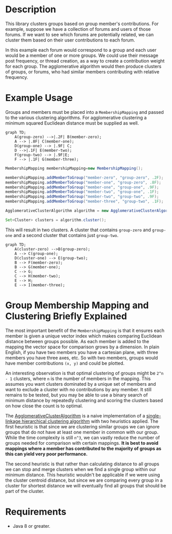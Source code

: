 # Description

This library clusters groups based on group member's contributions. For example, suppose we have a collection of forums
and users of those forums. If we want to see which forums are potentially related, we can cluster them based on their
user contributions to each forum.

In this example each forum would correspond to a group and each user would be a member of one or more groups. We could
use their message post frequency, or thread creation, as a way to create a contribution weight for each group. The
agglomerative algorithm would then produce clusters of groups, or forums, who had similar members contributing with
relative frequency.

# Example Usage

Groups and members must be placed into a `MembershipMapping` and passed to the various clustering algorithms. For
agglomerative clustering a minimum squared Euclidean distance must be supplied as well.

```mermaid
graph TD;
    A(group-zero) -->|.2F| B(member-zero);
    A --> |.8F| C(member-one);
    D(group-one) --> |.9F| C;
    D -->|.1F| E(member-two);
    F(group-two) --> |.9F|E;
    F --> |.1F| G(member-three);
```

```java
MembershipMapping membershipMapping=new MembershipMapping();

membershipMapping.addMemberToGroup("member-zero", "group-zero", .2F);
membershipMapping.addMemberToGroup("member-one", "group-zero", .8F);
membershipMapping.addMemberToGroup("member-one", "group-one", .9F);
membershipMapping.addMemberToGroup("member-two", "group-one", .1F);
membershipMapping.addMemberToGroup("member-two", "group-two", .9F);
membershipMapping.addMemberToGroup("member-three", "group-two", .1F);

AgglomerativeClusterAlgorithm algorithm = new AgglomerativeClusterAlgorithm(membershipMapping, 0.6F);

Set<Cluster> clusters = algorithm.cluster();
```

This will result in two clusters. A cluster that contains `group-zero` and `group-one` and a second cluster that
contains just `group-two`.

```mermaid
graph TD;
    A(cluster-zero) -->B(group-zero);
    A --> C(group-one);
    D(cluster-one) --> E(group-two);
    B --> F(member-zero);
    B --> G(member-one);
    C --> G;
    C --> H(member-two);
    E --> H;
    E --> I(member-three);
```

# Group Membership Mapping and Clustering Briefly Explained

The most important benefit of the `MembershipMapping` is that it ensures each member is given a unique
vector index which makes comparing Euclidean distance between groups possible. As each member is added to the
mapping the vector space for comparison grows by a dimension. In plain English, if you have two members you have a
cartesian plane, with three members you have three axes, etc. So with two members, groups would have member
contributions `(x, y)` and could be plotted.

An interesting observation is that optimal clustering of groups might be `2^n - 1` clusters, where `n` is the
number of members in the mapping. This assumes you want clusters dominated by a unique set of members and want to
exclude a cluster with no contributions by any member. It still remains to be tested, but you may be able to use a
binary search of minimum distance by repeatedly clustering and scoring the clusters based on how close the count is to
optimal.

The [AgglomerativeClusterAlgorithm](src/main/java/dariush/griffin/group/membership/clusters/algorithms/AgglomerativeClusterAlgorithm.java) is a naive implementation of a [single-linkage hierarchical clustering
algorithm](https://en.wikipedia.org/wiki/Single-linkage_clustering) with two heuristics applied. The first heuristic is
that since we are clustering similar groups we can ignore groups that do not have at least one member in common with our
group. While the time complexity is still `n^3`, we can vastly reduce the number of groups needed for comparison with
certain mappings. **It is best to avoid mappings where a member has contributed to the majority of groups as this can
yield very poor performance.**

The second heuristic is that rather than calculating distance to all groups we can stop and merge clusters when we find
a single group within our minimum distance. This heuristic wouldn't be applicable if we were using the cluster centroid
distance, but since we are comparing every group in a cluster for shortest distance we will eventually find all groups
that should be part of the cluster.

# Requirements

- Java 8 or greater.
